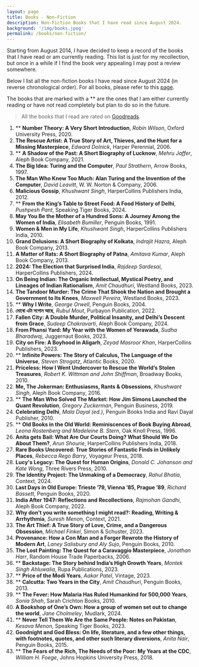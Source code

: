 ```yaml
---
layout: page
title: Books - Non-Fiction
description: Non-Fiction Books that I have read since August 2024.
background: '/img/books.jpeg'
permalink: /books/non-fiction/
---
```


Starting from August 2014, I have decided to keep a record of the books that I have read or am currently reading. This list is just for my recollection, but once in a while if I find the book very appealing I may post a review somewhere.

Below I list all the non-fiction books I have read since August 2024 (in reverse chronological order). For all books, please refer to this [page](/books/). 

The books that are marked with a ** are the ones that I am either currently reading or have not read completely but plan to do so in the future.

>All the books that I read are rated on [Goodreads](https://www.goodreads.com/user/show/36494310-manjil).

1. ** **Number Theory: A Very Short Introduction**, *Robin Wilson*, Oxford University Press, 2020.
2. **The Rescue Artist: A True Story of Art, Thieves, and the Hunt for a Missing Masterpiece**, *Edward Dolnick*, Harper Perennial, 2006.
3. ** **A Shadow of the Past: A Short Biography of Lucknow**, *Mehru Jaffer*, Aleph Book Company, 2021.
4. **The Big Idea: Turing and the Computer**, *Paul Strathern*, Arrow Books, 1997.
5. **The Man Who Knew Too Much: Alan Turing and the Invention of the Computer**, *David Leavitt*, W. W. Norton & Company, 2006.
6. **Malicious Gossip**, *Khushwant Singh*, HarperCollins Publishers India, 2012.
7. ** **From the King’s Table to Street Food: A Food History of Delhi**, *Pushpesh Pant*, Speaking Tiger Books, 2024.
8. **May You Be the Mother of a Hundred Sons: A Journey Among the Women of India**, *Elisabeth Bumiller*, Penguin Books, 1991.
9. **Women & Men in My Life**, *Khushwant Singh*, HarperCollins Publishers India, 2010.
10. **Grand Delusions: A Short Biography of Kolkata**, *Indrajit Hazra*, Aleph Book Company, 2013.
11. **A Matter of Rats: A Short Biography of Patna**, *Amitava Kumar*, Aleph Book Company, 2013.
12. **2024: The Election that Surprised India**, *Rajdeep Sardesai*, HarperCollins Publishers, 2024.
13. **On Being Indian: The Organic Intellectual, Mystical Poetry, and Lineages of Indian Rationalism**, *Amit Chaudhuri*, Westland Books, 2023.
14. **The Tandoor Murder: The Crime That Shook the Nation and Brought a Government to Its Knees**, *Maxwell Pereira*, Westland Books, 2023.
15. ** **Why I Write**, *George Orwell*, Penguin Books, 2004.
16. **মোৰো এটা সপোন আছে**, *Rubul Mout*, Purbayon Publication, 2022.
17. **Fallen City: A Double Murder, Political Insanity, and Delhi’s Descent from Grace**, *Sudeep Chakravarti*, Aleph Book Company, 2024.
18. **From Phansi Yard: My Year with the Women of Yerawada**, *Sudha Bharadwaj*, Juggernaut Books, 2023.
19. **City on Fire: A Boyhood in Aligarh**, *Zeyad Masroor Khan*, HarperCollins Publishers, 2023.
20. ** **Infinite Powers: The Story of Calculus, The Language of the Universe**, *Steven Strogatz*, Atlantic Books, 2020.
21. **Priceless: How I Went Undercover to Rescue the World’s Stolen Treasures**, *Robert K. Wittman and John Shiffman*, Broadway Books, 2010.
22. **Me, The Jokerman: Enthusiasms, Rants & Obsessions**, *Khushwant Singh*, Aleph Book Company, 2016.
23. ** **The Man Who Solved The Market: How Jim Simons Launched the Quant Revolution**, *Gregory Zuckerman*, Penguin Business, 2019.
24. **Celebrating Delhi**, *Mala Dayal (ed.)*, Penguin Books India and Ravi Dayal Publisher, 2010.
25. ** **Old Books in the Old World: Reminiscences of Book Buying Abroad**, *Leona Rostenberg and Madeleine B. Stern*, Oak Knoll Press, 1996.
26. **Anita gets Bail: What Are Our Courts Doing? What Should We Do About Them?**, *Arun Shourie*, HarperCollins Publishers India, 2018.
27. **Rare Books Uncovered: True Stories of Fantastic Finds in Unlikely Places**, *Rebecca Rego Barry*, Voyageur Press, 2018.
28. **Lucy's Legacy: The Quest for Human Origins**, *Donald C. Johanson and Kate Wong*, Three Rivers Press, 2010.
29. **The Identity Project: The Unmaking of a Democracy**, *Rahul Bhatia*, Context, 2024.
30. **Last Days in Old Europe: Trieste ’79, Vienna ’85, Prague ’89**, *Richard Bassett*, Penguin Books, 2020.
31. **India After 1947: Reflections and Recollections**, *Rajmohan Gandhi*, Aleph Book Company, 2022.
32. **Why don't you write something I might read?: Reading, Writing & Arrhythmia**, *Suresh Menon*, Context, 2021.
33. **The Art Thief: A True Story of Love, Crime, and a Dangerous Obsession**, *Michael Finkel*, Simon & Schuster, 2023.
34. **Provenance: How a Con Man and a Forger Rewrote the History of Modern Art**, *Laney Salisbury and Aly Sujo*, Penguin Books, 2010.
35. **The Lost Painting: The Quest for a Caravaggio Masterpiece**, *Jonathan Harr*, Random House Trade Paperbacks, 2006.
36. ** **Backstage: The Story behind India’s High Growth Years**, *Montek Singh Ahluwalia*, Rupa Publications, 2023.
37. ** **Price of the Modi Years**, *Aakar Patel*, Vintage, 2023.
38. ** **Calcutta: Two Years in the City**, *Amit Chaudhuri*, Penguin Books, 2013.
39. ** **The Fever: How Malaria Has Ruled Humankind for 500,000 Years**, *Sonia Shah*, Sarah Crichton Books, 2010.
40. **A Bookshop of One’s Own: How a group of women set out to change the world**, *Jane Cholmeley*, Mudlark, 2024.
41. ** **Never Tell Them We Are the Same People: Notes on Pakistan**, *Kesava Menon*, Speaking Tiger Books, 2023.
42. **Goodnight and God Bless: On life, literature, and a few other things, with footnotes, quotes, and other such literary diversions**, *Anita Nair*,  Penguin Books, 2015.
43. ** **The Fears of the Rich, The Needs of the Poor: My Years at the CDC**, *William H. Foege*, Johns Hopkins University Press, 2018.  
